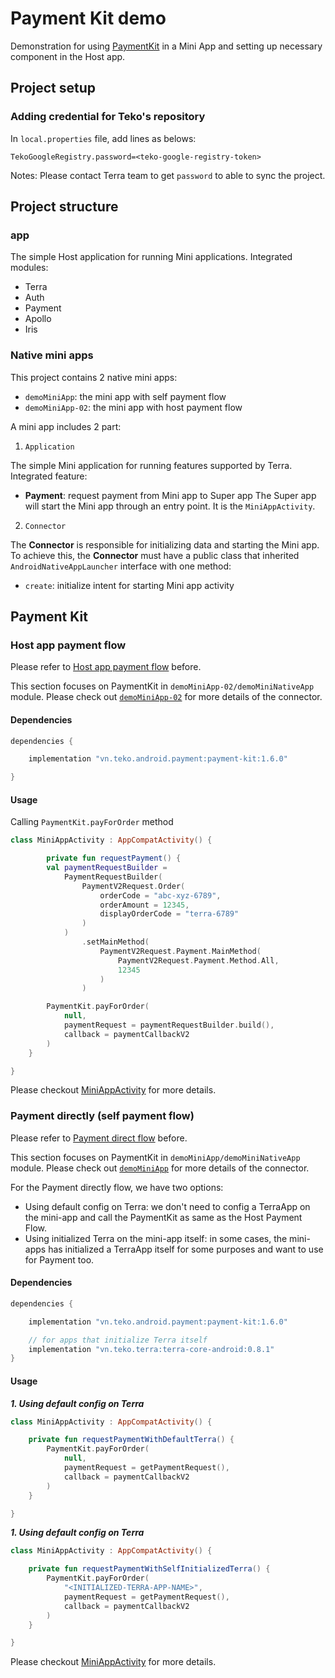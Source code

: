 # Payment Kit demo

Demonstration for using [PaymentKit](https://terra.dev.teko.vn/developer/docs/payment/v3/paymentKit/overview) in a Mini App and setting up necessary component in the Host app.

## Project setup

### Adding credential for Teko's repository

In `local.properties` file, add lines as belows:

```
TekoGoogleRegistry.password=<teko-google-registry-token>
```

Notes: Please contact Terra team to get `password` to able to sync the project.

## Project structure

### app

The simple Host application for running Mini applications.
Integrated modules:

- Terra
- Auth
- Payment
- Apollo
- Iris

### Native mini apps

This project contains 2 native mini apps:

- `demoMiniApp`: the mini app with self payment flow
- `demoMiniApp-02`: the mini app with host payment flow

A mini app includes 2 part:

1. `Application`

The simple Mini application for running features supported by Terra.
Integrated feature:

- **Payment**: request payment from Mini app to Super app
  The Super app will start the Mini app through an entry point. It is the `MiniAppActivity`.

2. `Connector`

The **Connector** is responsible for initializing data and starting the Mini app. To achieve this, the **Connector** must have a public class that inherited `AndroidNativeAppLauncher` interface with one method:

- `create`: initialize intent for starting Mini app activity

## Payment Kit

### Host app payment flow

Please refer to [Host app payment flow](https://terra.dev.teko.vn/developer/docs/miniAppIntegration/v0/paymentFlow/hostAppFlow) before.

This section focuses on PaymentKit in `demoMiniApp-02/demoMiniNativeApp` module. Please check out [`demoMiniApp-02`](./demoMiniApp) for more details of the connector.

#### Dependencies

```groovy
dependencies {

    implementation "vn.teko.android.payment:payment-kit:1.6.0"

}
```

#### Usage

Calling `PaymentKit.payForOrder` method

```kotlin
class MiniAppActivity : AppCompatActivity() {

        private fun requestPayment() {
        val paymentRequestBuilder =
            PaymentRequestBuilder(
                PaymentV2Request.Order(
                    orderCode = "abc-xyz-6789",
                    orderAmount = 12345,
                    displayOrderCode = "terra-6789"
                )
            )
                .setMainMethod(
                    PaymentV2Request.Payment.MainMethod(
                        PaymentV2Request.Payment.Method.All,
                        12345
                    )
                )

        PaymentKit.payForOrder(
            null,
            paymentRequest = paymentRequestBuilder.build(),
            callback = paymentCallbackV2
        )
    }

}
```

Please checkout [MiniAppActivity](./demoMiniApp-02/demoMiniNativeApp/src/main/java/vn/teko/hestia/android/demomininativeapp02/MiniAppActivity.kt) for more details.

### Payment directly (self payment flow)

Please refer to [Payment direct flow](https://terra.dev.teko.vn/developer/docs/miniAppIntegration/v0/paymentFlow/directFlow) before.

This section focuses on PaymentKit in `demoMiniApp/demoMiniNativeApp` module. Please check out [`demoMiniApp`](./demoMiniApp) for more details of the connector.

For the Payment directly flow, we have two options:

- Using default config on Terra: we don't need to config a TerraApp on the mini-app and call the PaymentKit as same as the Host Payment Flow.
- Using initialized Terra on the mini-app itself: in some cases, the mini-apps has initialized a TerraApp itself for some purposes and want to use for Payment too.

#### Dependencies

```groovy
dependencies {

    implementation "vn.teko.android.payment:payment-kit:1.6.0"

    // for apps that initialize Terra itself
    implementation "vn.teko.terra:terra-core-android:0.8.1"
}
```

#### Usage

**_1. Using default config on Terra_**

```kotlin
class MiniAppActivity : AppCompatActivity() {

    private fun requestPaymentWithDefaultTerra() {
        PaymentKit.payForOrder(
            null,
            paymentRequest = getPaymentRequest(),
            callback = paymentCallbackV2
        )
    }

}
```

**_1. Using default config on Terra_**

```kotlin
class MiniAppActivity : AppCompatActivity() {

    private fun requestPaymentWithSelfInitializedTerra() {
        PaymentKit.payForOrder(
            "<INITIALIZED-TERRA-APP-NAME>",
            paymentRequest = getPaymentRequest(),
            callback = paymentCallbackV2
        )
    }

}
```

Please checkout [MiniAppActivity](./demoMiniApp/demoMiniNativeApp/src/main/java/vn/teko/hestia/android/demomininativeapp/MiniAppActivity.kt) for more details.
